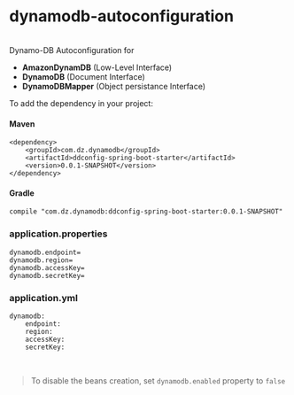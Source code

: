 # dynamodb-autoconfiguration
\
Dynamo-DB Autoconfiguration for
- **AmazonDynamDB** (Low-Level Interface)
- **DynamoDB** (Document Interface)
- **DynamoDBMapper** (Object persistance Interface)

To add the dependency in your project:
#### Maven
```
<dependency>
    <groupId>com.dz.dynamodb</groupId>
    <artifactId>ddconfig-spring-boot-starter</artifactId>
    <version>0.0.1-SNAPSHOT</version>
</dependency>
```
#### Gradle
```
compile "com.dz.dynamodb:ddconfig-spring-boot-starter:0.0.1-SNAPSHOT"
```

### application.properties
```
dynamodb.endpoint=
dynamodb.region=
dynamodb.accessKey=
dynamodb.secretKey=
```
### application.yml
```
dynamodb:
    endpoint:
    region:
    accessKey:
    secretKey:
```
<br>

> To disable the beans creation, set
> ```dynamodb.enabled``` property to ```false```
> 